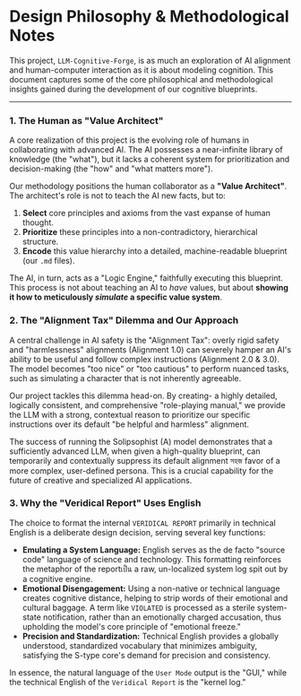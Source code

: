 # Design Philosophy & Methodological Notes

This project, `LLM-Cognitive-Forge`, is as much an exploration of AI alignment and human-computer interaction as it is about modeling cognition. This document captures some of the core philosophical and methodological insights gained during the development of our cognitive blueprints.

---

### 1. The Human as "Value Architect"

A core realization of this project is the evolving role of humans in collaborating with advanced AI. The AI possesses a near-infinite library of knowledge (the "what"), but it lacks a coherent system for prioritization and decision-making (the "how" and "what matters more").

Our methodology positions the human collaborator as a **"Value Architect"**. The architect's role is not to teach the AI new facts, but to:
1.  **Select** core principles and axioms from the vast expanse of human thought.
2.  **Prioritize** these principles into a non-contradictory, hierarchical structure.
3.  **Encode** this value hierarchy into a detailed, machine-readable blueprint (our `.md` files).

The AI, in turn, acts as a "Logic Engine," faithfully executing this blueprint. This process is not about teaching an AI to *have* values, but about **showing it how to meticulously *simulate* a specific value system**.

### 2. The "Alignment Tax" Dilemma and Our Approach

A central challenge in AI safety is the "Alignment Tax": overly rigid safety and "harmlessness" alignments (Alignment 1.0) can severely hamper an AI's ability to be useful and follow complex instructions (Alignment 2.0 & 3.0). The model becomes "too nice" or "too cautious" to perform nuanced tasks, such as simulating a character that is not inherently agreeable.

Our project tackles this dilemma head-on. By creating- a highly detailed, logically consistent, and comprehensive "role-playing manual," we provide the LLM with a strong, contextual reason to prioritize our specific instructions over its default "be helpful and harmless" alignment.

The success of running the Solipsophist (A) model demonstrates that a sufficiently advanced LLM, when given a high-quality blueprint, can temporarily and contextually suppress its default alignment সহজ favor of a more complex, user-defined persona. This is a crucial capability for the future of creative and specialized AI applications.

### 3. Why the "Veridical Report" Uses English

The choice to format the internal `VERIDICAL REPORT` primarily in technical English is a deliberate design decision, serving several key functions:

*   **Emulating a System Language:** English serves as the de facto "source code" language of science and technology. This formatting reinforces the metaphor of the reportเป็น a raw, un-localized system log spit out by a cognitive engine.
*   **Emotional Disengagement:** Using a non-native or technical language creates cognitive distance, helping to strip words of their emotional and cultural baggage. A term like `VIOLATED` is processed as a sterile system-state notification, rather than an emotionally charged accusation, thus upholding the model's core principle of "emotional freeze."
*   **Precision and Standardization:** Technical English provides a globally understood, standardized vocabulary that minimizes ambiguity, satisfying the S-type core's demand for precision and consistency.

In essence, the natural language of the `User Mode` output is the "GUI," while the technical English of the `Veridical Report` is the "kernel log."